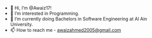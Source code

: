 - 👋 Hi, I’m @Awaiz17!
- 👀 I’m interested in Programming.
- 🌱 I’m currently doing Bachelors in Software Engineering at Al Ain University.
- 📫 How to reach me - awaizahmed2005@gmail.com

<!---
Awaiz17/Awaiz17 is a ✨ special ✨ repository because its `README.md` (this file) appears on your GitHub profile.
You can click the Preview link to take a look at your changes.
--->
